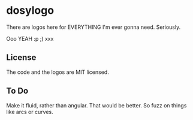 # dosylogo

There are logos here for EVERYTHING I'm ever gonna need. Seriously. 

Ooo YEAH :p ;) xxx

## License

The code and the logos are MIT licensed. 

## To Do

Make it fluid, rather than angular. That would be better. So fuzz on things like arcs or curves.
